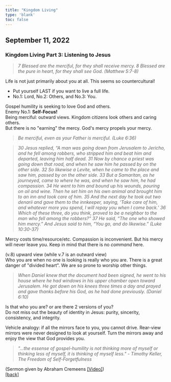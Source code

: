 ```yaml
---
title: "Kingdom Living"
type: 'blank'
toc: false
---
```


## September 11, 2022
### Kingdom Living Part 3: Listening to Jesus

>_7 Blessed are the merciful, for they shall receive mercy. 8 Blessed are the pure in heart, for they shall see God. (Matthew 5:7-8)_

Life is not just primarily about you at all. This seems so countercultural!
* Put yourself LAST if you want to live a full life.
* No.1: Lord, No.2: Others, and No.3: You.

Gospel humility is seeking to love God and others.\
Enemy No.1: **Self-Focus!**\
Being merciful: outward views. Kingdom citizens look others and caring others.\
But there is no "earning" the mercy. God's mercy propels your mercy.

>_Be merciful, even as your Father is merciful. (Luke 6:36)_

>_30 Jesus replied, “A man was going down from Jerusalem to Jericho, and he fell among robbers, who stripped him and beat him and departed, leaving him half dead. 31 Now by chance a priest was going down that road, and when he saw him he passed by on the other side. 32 So likewise a Levite, when he came to the place and saw him, passed by on the other side. 33 But a Samaritan, as he journeyed, came to where he was, and when he saw him, he had compassion. 34 He went to him and bound up his wounds, pouring on oil and wine. Then he set him on his own animal and brought him to an inn and took care of him. 35 And the next day he took out two denarii and gave them to the innkeeper, saying, ‘Take care of him, and whatever more you spend, I will repay you when I come back.’ 36 Which of these three, do you think, proved to be a neighbor to the man who fell among the robbers?” 37 He said, “The one who showed him mercy.” And Jesus said to him, “You go, and do likewise.” (Luke 10:30-37)_

Mercy costs time/resource/etc. Compassion is inconvenient. But his mercy will never leave you. Keep in mind that there is no _command_ here.

(v.8) upward view (while v.7 is an outward view)\
Who you are when no one is looking is really who you are. There is a great danger of "divided heart". We are so prone to worship other things.

>_When Daniel knew that the document had been signed, he went to his house where he had windows in his upper chamber open toward Jerusalem. He got down on his knees three times a day and prayed and gave thanks before his God, as he had done previously. (Daniel 6:10)_

Is that who you are? or are there 2 versions of you?\
Do not miss out the beauty of identity in Jesus: purity, sincerity, consistency, and integrity.

Vehicle analogy: if all the mirrors face to you, you cannot drive. Rear-view mirrors were never designed to look at yourself. Turn the mirrors away and enjoy the view that God provides you.

>_"...the essense of gospel-humility is not thinking more of myself or thinking less of myself, it is thinking of myself less." - Timothy Keller, The Freedom of Self-Forgetfulness_

(Sermon given by Abraham Cremeens [[Video]](https://youtu.be/iLsDp6Yowvc?t=1630))\
[[back]](../../personal)
